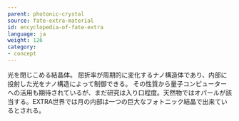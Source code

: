 ```yaml
---
parent: photonic-crystal
source: fate-extra-material
id: encyclopedia-of-fate-extra
language: ja
weight: 126
category:
- concept
---
```


光を閉じこめる結晶体。
屈折率が周期的に変化するナノ構造体であり、内部に投射した光をナノ構造によって制御できる。
その性質から量子コンピューターへの活用も期待されているが、まだ研究は入り口程度。天然物ではオパールが該当する。EXTRA世界では月の内部は一つの巨大なフォトニック結晶で出来ているとされる。
